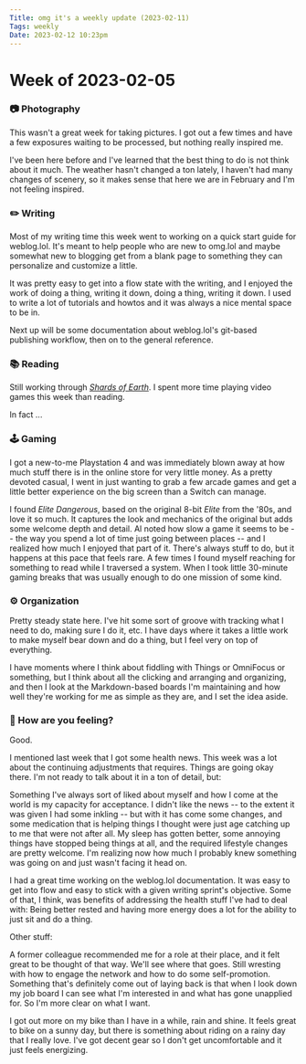 ```yaml
---
Title: omg it's a weekly update (2023-02-11)
Tags: weekly
Date: 2023-02-12 10:23pm
---
```


# Week of 2023-02-05

### 📷  Photography 
This wasn't a great week for taking pictures. I got out a few times and have a few exposures waiting to be processed, but nothing really inspired me. 

I've been here before and I've learned that the best thing to do is not think about it much. The weather hasn't changed a ton lately, I haven't had many changes of scenery, so it makes sense that here we are in February and I'm not feeling inspired. 


### ✏️ Writing

Most of my writing time this week went to working on a quick start guide for weblog.lol. It's meant to help people who are new to omg.lol and maybe somewhat new to blogging get from a blank page to something they can personalize and customize a little.

It was pretty easy to get into a flow state with the writing, and I enjoyed the work of doing a thing, writing it down, doing a thing, writing it down. I used to write a lot of tutorials and howtos and it was always a nice mental space to be in. 

Next up will be some documentation about weblog.lol's git-based publishing workflow, then on to the general reference. 

### 📚 Reading

Still working through  _[Shards of Earth](https://micro.blog/books/9780316705820)_. I spent more time playing video games this week than reading. 

In fact ...

### 🕹️ Gaming

I got a new-to-me Playstation 4 and was immediately blown away at how much stuff there is in the online store for very little money. As a pretty devoted casual, I went in just wanting to grab a few arcade games and get a little better experience on the big screen than a Switch can manage. 

I found _Elite Dangerous_, based on the original 8-bit _Elite_ from the '80s, and love it so much. It captures the look and mechanics of the original but adds some welcome depth and detail. Al noted how slow a game it seems to be  -- the way you spend a lot of time just going between places -- and I realized how much I enjoyed that part of it. There's always stuff to do, but it happens at this pace that feels rare. A few times I found myself reaching for something to read while I traversed a system. When I took little 30-minute gaming breaks that was usually enough to do one mission of some kind. 


### ⚙️ Organization

Pretty steady state here. I've hit some sort of groove with tracking what I need to do, making sure I do it, etc. I have days where it takes a little work to make myself bear down and do a thing, but I feel very on top of everything. 

I have moments where I think about fiddling with Things or OmniFocus or something, but I think about all the clicking and arranging and organizing, and then I look at the Markdown-based boards I'm maintaining and how well they're working for me as simple as they are, and I set the idea aside. 

### 🫥 How are you feeling?

Good. 

I mentioned last week that I got some health news. This week was a lot about the continuing adjustments that requires. Things are going okay there. I'm not ready to talk about it in a ton of detail, but: 

Something I've always sort of liked about myself and how I come at the world is my capacity for acceptance. I didn't like the news -- to the extent it was given I had some inkling --  but with it has come some changes, and some medication that is helping things I thought were just age catching up to me that were not after all. My sleep has gotten better, some annoying things have stopped being things at all, and the required lifestyle changes are pretty welcome. I'm realizing now how much I probably knew something was going on and just wasn't facing it head on. 

I had a great time working on the weblog.lol documentation.  It was easy to get into flow and easy to stick with a given writing sprint's objective. Some of that, I think, was benefits of addressing the health stuff I've had to deal with: Being better rested and having more energy does a lot for the ability to just sit and do a thing. 

Other stuff: 

A former colleague recommended me for a role at their place, and it felt great to be thought of that way. We'll see where that goes. Still wresting with how to engage the network and how to do some self-promotion. Something that's definitely come out of laying back is that when I look down my job board I can see what I'm interested in and what has gone unapplied for. So I'm more clear on what I want. 

I got out more on my bike than I have in a while, rain and shine. It feels great to bike on a sunny day, but there is something about riding on a rainy day that I really love. I've got decent gear so I don't get uncomfortable and it just feels energizing. 